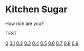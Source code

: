 # Kitchen Sugar

How rich are you?

TEST

[0](https://elsw.guthub.io/12345_00) [0.1](https://elsw.guthub.io/12345_01) [0.2](https://elsw.guthub.io/12345_02) [0.3](https://elsw.guthub.io/12345_03) [0.4](https://elsw.guthub.io/12345_04) [0.5](https://elsw.guthub.io/12345_05) [0.6](https://elsw.guthub.io/12345_06) [0.7](https://elsw.guthub.io/12345_07) [0.8](https://elsw.guthub.io/12345_08) [0.9](https://elsw.guthub.io/12345_09)
